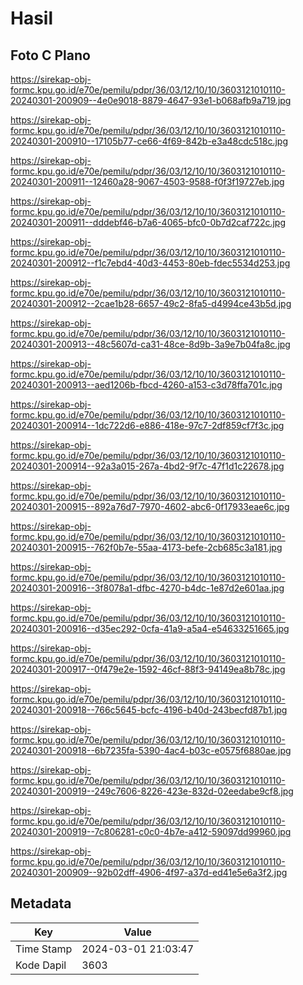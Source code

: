 # Hasil

## Foto C Plano

https://sirekap-obj-formc.kpu.go.id/e70e/pemilu/pdpr/36/03/12/10/10/3603121010110-20240301-200909--4e0e9018-8879-4647-93e1-b068afb9a719.jpg

https://sirekap-obj-formc.kpu.go.id/e70e/pemilu/pdpr/36/03/12/10/10/3603121010110-20240301-200910--17105b77-ce66-4f69-842b-e3a48cdc518c.jpg

https://sirekap-obj-formc.kpu.go.id/e70e/pemilu/pdpr/36/03/12/10/10/3603121010110-20240301-200911--12460a28-9067-4503-9588-f0f3f19727eb.jpg

https://sirekap-obj-formc.kpu.go.id/e70e/pemilu/pdpr/36/03/12/10/10/3603121010110-20240301-200911--dddebf46-b7a6-4065-bfc0-0b7d2caf722c.jpg

https://sirekap-obj-formc.kpu.go.id/e70e/pemilu/pdpr/36/03/12/10/10/3603121010110-20240301-200912--f1c7ebd4-40d3-4453-80eb-fdec5534d253.jpg

https://sirekap-obj-formc.kpu.go.id/e70e/pemilu/pdpr/36/03/12/10/10/3603121010110-20240301-200912--2cae1b28-6657-49c2-8fa5-d4994ce43b5d.jpg

https://sirekap-obj-formc.kpu.go.id/e70e/pemilu/pdpr/36/03/12/10/10/3603121010110-20240301-200913--48c5607d-ca31-48ce-8d9b-3a9e7b04fa8c.jpg

https://sirekap-obj-formc.kpu.go.id/e70e/pemilu/pdpr/36/03/12/10/10/3603121010110-20240301-200913--aed1206b-fbcd-4260-a153-c3d78ffa701c.jpg

https://sirekap-obj-formc.kpu.go.id/e70e/pemilu/pdpr/36/03/12/10/10/3603121010110-20240301-200914--1dc722d6-e886-418e-97c7-2df859cf7f3c.jpg

https://sirekap-obj-formc.kpu.go.id/e70e/pemilu/pdpr/36/03/12/10/10/3603121010110-20240301-200914--92a3a015-267a-4bd2-9f7c-47f1d1c22678.jpg

https://sirekap-obj-formc.kpu.go.id/e70e/pemilu/pdpr/36/03/12/10/10/3603121010110-20240301-200915--892a76d7-7970-4602-abc6-0f17933eae6c.jpg

https://sirekap-obj-formc.kpu.go.id/e70e/pemilu/pdpr/36/03/12/10/10/3603121010110-20240301-200915--762f0b7e-55aa-4173-befe-2cb685c3a181.jpg

https://sirekap-obj-formc.kpu.go.id/e70e/pemilu/pdpr/36/03/12/10/10/3603121010110-20240301-200916--3f8078a1-dfbc-4270-b4dc-1e87d2e601aa.jpg

https://sirekap-obj-formc.kpu.go.id/e70e/pemilu/pdpr/36/03/12/10/10/3603121010110-20240301-200916--d35ec292-0cfa-41a9-a5a4-e54633251665.jpg

https://sirekap-obj-formc.kpu.go.id/e70e/pemilu/pdpr/36/03/12/10/10/3603121010110-20240301-200917--0f479e2e-1592-46cf-88f3-94149ea8b78c.jpg

https://sirekap-obj-formc.kpu.go.id/e70e/pemilu/pdpr/36/03/12/10/10/3603121010110-20240301-200918--766c5645-bcfc-4196-b40d-243becfd87b1.jpg

https://sirekap-obj-formc.kpu.go.id/e70e/pemilu/pdpr/36/03/12/10/10/3603121010110-20240301-200918--6b7235fa-5390-4ac4-b03c-e0575f6880ae.jpg

https://sirekap-obj-formc.kpu.go.id/e70e/pemilu/pdpr/36/03/12/10/10/3603121010110-20240301-200919--249c7606-8226-423e-832d-02eedabe9cf8.jpg

https://sirekap-obj-formc.kpu.go.id/e70e/pemilu/pdpr/36/03/12/10/10/3603121010110-20240301-200919--7c806281-c0c0-4b7e-a412-59097dd99960.jpg

https://sirekap-obj-formc.kpu.go.id/e70e/pemilu/pdpr/36/03/12/10/10/3603121010110-20240301-200909--92b02dff-4906-4f97-a37d-ed41e5e6a3f2.jpg


## Metadata

| Key        | Value               |
| ---------- | ------------------- |
| Time Stamp | 2024-03-01 21:03:47 |
| Kode Dapil | 3603                |




